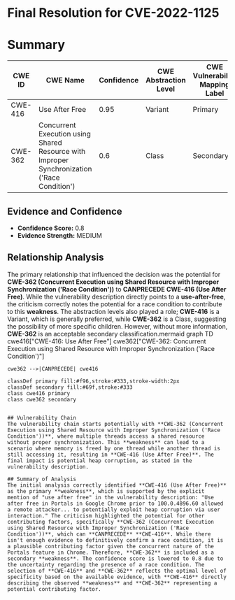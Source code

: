 # Final Resolution for CVE-2022-1125

# Summary
| CWE ID | CWE Name | Confidence | CWE Abstraction Level | CWE Vulnerability Mapping Label | CWE-Vulnerability Mapping Notes |
|---|---|---|---|---|---|
| CWE-416 | Use After Free | 0.95 | Variant | Primary | Allowed |
| CWE-362 | Concurrent Execution using Shared Resource with Improper Synchronization ('Race Condition') | 0.6 | Class | Secondary | Allowed-with-Review |

## Evidence and Confidence

*   **Confidence Score:** 0.8
*   **Evidence Strength:** MEDIUM

## Relationship Analysis
The primary relationship that influenced the decision was the potential for **CWE-362 (Concurrent Execution using Shared Resource with Improper Synchronization ('Race Condition'))** to **CANPRECEDE** **CWE-416 (Use After Free)**. While the vulnerability description directly points to a **use-after-free**, the criticism correctly notes the potential for a race condition to contribute to this **weakness**. The abstraction levels also played a role; **CWE-416** is a Variant, which is generally preferred, while **CWE-362** is a Class, suggesting the possibility of more specific children. However, without more information, **CWE-362** is an acceptable secondary classification.mermaid
graph TD
    cwe416["CWE-416: Use After Free"]
    cwe362["CWE-362: Concurrent Execution using Shared Resource with Improper Synchronization ('Race Condition')"]
    
    cwe362 -->|CANPRECEDE| cwe416
    
    classDef primary fill:#f96,stroke:#333,stroke-width:2px
    classDef secondary fill:#69f,stroke:#333
    class cwe416 primary
    class cwe362 secondary
```

## Vulnerability Chain
The vulnerability chain starts potentially with **CWE-362 (Concurrent Execution using Shared Resource with Improper Synchronization ('Race Condition'))**, where multiple threads access a shared resource without proper synchronization. This **weakness** can lead to a scenario where memory is freed by one thread while another thread is still accessing it, resulting in **CWE-416 (Use After Free)**. The final impact is potential heap corruption, as stated in the vulnerability description.

## Summary of Analysis
The initial analysis correctly identified **CWE-416 (Use After Free)** as the primary **weakness**, which is supported by the explicit mention of "use after free" in the vulnerability description: "Use after free in Portals in Google Chrome prior to 100.0.4896.60 allowed a remote attacker... to potentially exploit heap corruption via user interaction." The criticism highlighted the potential for other contributing factors, specifically **CWE-362 (Concurrent Execution using Shared Resource with Improper Synchronization ('Race Condition'))**, which can **CANPRECEDE** **CWE-416**. While there isn't enough evidence to definitively confirm a race condition, it is a plausible contributing factor given the concurrent nature of the Portals feature in Chrome. Therefore, **CWE-362** is included as a secondary **weakness**. The confidence score is lowered to 0.8 due to the uncertainty regarding the presence of a race condition. The selection of **CWE-416** and **CWE-362** reflects the optimal level of specificity based on the available evidence, with **CWE-416** directly describing the observed **weakness** and **CWE-362** representing a potential contributing factor.
```